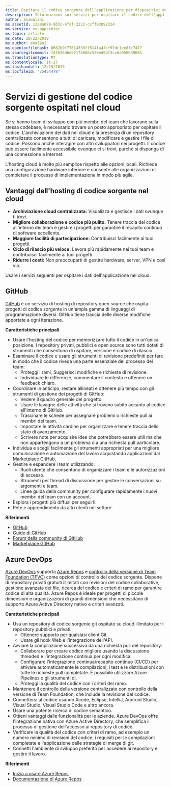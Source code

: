 ```yaml
---
title: Ospitare il codice sorgente dell'applicazione per dispositivi mobili nel cloud con GitHub e Azure DevOps
description: Informazioni sui servizi per ospitare il codice dell'applicazione per dispositivi mobili nel cloud con i servizi Microsoft.
author: elamalani
ms.assetid: 12a8a079-9b3c-4faf-2222-ccff02097224
ms.service: vs-appcenter
ms.topic: article
ms.date: 10/22/2019
ms.author: emalani
ms.openlocfilehash: 8662b9f77614339ff514fa4fcf97dc1ee8fc7417
ms.sourcegitcommit: f4f626d6e92174086c530ed9bf3ccbe058639081
ms.translationtype: MT
ms.contentlocale: it-IT
ms.lasthandoff: 12/25/2019
ms.locfileid: "75454478"
---
```

# <a name="cloud-hosted-source-code-management-services"></a>Servizi di gestione del codice sorgente ospitati nel cloud
Se si hanno team di sviluppo con più membri del team che lavorano sulla stessa codebase, è necessario trovare un posto appropriato per ospitare il codice. L'archiviazione dei dati nel cloud e la presenza di un repository centralizzato consentono a tutti di caricare, modificare e gestire i file di codice. Possono anche interagire con altri sviluppatori nei progetti. Il codice può essere facilmente accessibile ovunque ci si trovi, purché si disponga di una connessione a Internet.

L'hosting cloud è molto più semplice rispetto alle opzioni locali. Richiede una configurazione hardware inferiore e consente alle organizzazioni di completare il processo di implementazione in modo più agile.

## <a name="benefits-of-hosting-source-code-in-the-cloud"></a>Vantaggi dell'hosting di codice sorgente nel cloud
- **Archiviazione cloud centralizzata:** Visualizza e gestisce i dati ovunque ti trovi.
- **Migliore collaborazione e codice più pulito:** Tenere traccia del codice all'interno dei team e gestire i progetti per garantire il recapito continuo di software eccellente.
- **Maggiore facilità di partecipazione:** Contribuisci facilmente ai tuoi progetti.
- **Ciclo di rilascio più veloce:** Lavora più rapidamente nei tuoi team e contribuisci facilmente ai tuoi progetti.
- **Ridurre i costi:** Non preoccuparti di gestire hardware, server, VPN e così via.

Usare i servizi seguenti per ospitare i dati dell'applicazione nel cloud.

## <a name="github"></a>GitHub
[GitHub](https://github.com/) è un servizio di hosting di repository open source che ospita progetti di codice sorgente in un'ampia gamma di linguaggi di programmazione diversi. GitHub tiene traccia delle diverse modifiche apportate a ogni iterazione.

**Caratteristiche principali**
- Usare l'hosting del codice per memorizzare tutto il codice in un'unica posizione. I repository privati, pubblici e open source sono tutti dotati di strumenti che consentono di ospitare, versione e codice di rilascio.
- Esaminare il codice e usare gli strumenti di revisione predefiniti per fare in modo che il codice riveda una parte essenziale del processo del team:
    - Proteggi i rami, Suggerisci modifiche e richieste di revisione.
    - Individuare le differenze, commentare il contesto e ottenere un feedback chiaro.
- Coordinare in anticipo, restare allineati e ottenere più tempo con gli strumenti di gestione dei progetti di GitHub:
    - Vedere il quadro generale del progetto.
    - Usare le lavagne delle attività che si trovano subito accanto al codice all'interno di GitHub.
    - Trascinare le schede per assegnare problemi o richieste pull ai membri del team.
    - Impostare le attività cardine per organizzare e tenere traccia dello stato di avanzamento.
    - Scrivere note per acquisire idee che potrebbero essere utili ma che non appartengono a un problema o a una richiesta pull particolare.
- Individua e scegli facilmente gli strumenti appropriati per una migliore comunicazione e automazione del lavoro acquistando applicazioni dal [Marketplace GitHub](https://github.com/marketplace).
- Gestire e espandere i team utilizzando: 
    - Ruoli utente che consentono di organizzare i team e le autorizzazioni di accesso.
    - Strumenti per thread di discussione per gestire le conversazioni su argomenti e team.
    - Linee guida della community per configurare rapidamente i nuovi membri del team con un account.
- Esplora i progetti più diffusi per seguirli.
- Rete e apprendimento da altri utenti nel settore.

**Riferimenti**
- [GitHub](https://github.com/)
- [Guide di GitHub](https://guides.github.com/)
- [Forum della community di GitHub](https://github.community/)
- [Marketplace GitHub](https://github.com/marketplace)

## <a name="azure-devops"></a>Azure DevOps
[Azure DevOps](https://azure.microsoft.com/services/devops/) supporta [Azure Repos](https://azure.microsoft.com/services/devops/repos/) e [controllo della versione di Team Foundation (TFVC)](https://docs.microsoft.com/azure/devops/repos/tfvc/index?view=azure-devops) come opzioni di controllo del codice sorgente. Dispone di repository privati gratuiti illimitati con revisioni del codice collaborative, gestione avanzata dei file, ricerca del codice e criteri di ramo per garantire codice di alta qualità. Azure Repos è ideale per progetti di piccole dimensioni e organizzazioni di grandi dimensioni che necessitano di supporto Azure Active Directory nativo e criteri avanzati.
    
**Caratteristiche principali**
- Usa un repository di codice sorgente git ospitato su cloud illimitato per i repository pubblici e privati:
    - Ottenere supporto per qualsiasi client Git.
    - Usare gli hook Web e l'integrazione dell'API.
- Avviare la compilazione successiva da una richiesta pull del repository:
    - Collaborare per creare codice migliore usando la discussione threaded e l'integrazione continua per ogni modifica.
    - Configurare l'integrazione continua/recapito continuo (CI/CD) per attivare automaticamente le compilazioni, i test e le distribuzioni con tutte le richieste pull completate. È possibile utilizzare Azure Pipelines o gli strumenti di.
    - Proteggi la qualità del codice con i criteri del ramo.
- Mantenere il controllo della versione centralizzato con controllo della versione di Team Foundation, che include la revisione del codice.
- Connettersi al codice usando Xcode, Eclipse, IntelliJ, Android Studio, Visual Studio, Visual Studio Code e altro ancora.
- Usare una potente ricerca di codice semantico.
- Ottieni vantaggi dalle funzionalità per le aziende. Azure DevOps offre l'integrazione nativa con Azure Active Directory, che semplifica il processo di gestione dell'accesso ai repository di codice.
- Verificare la qualità del codice con criteri di ramo, ad esempio un numero minimo di revisioni del codice, i requisiti per le compilazioni completate e l'applicazione delle strategie di merge di git.
- Connetti l'ambiente di sviluppo preferito per accedere ai repository e gestire il lavoro.

**Riferimenti**
- [Inizia a usare Azure Repos](https://azure.microsoft.com/services/devops/repos/) 
- [Documentazione di Azure Repos](/azure/devops/repos/?view=azure-devops)